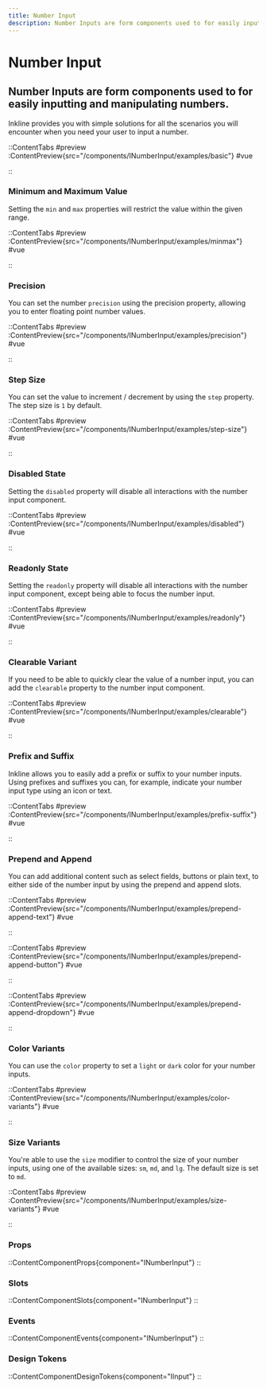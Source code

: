 ```yaml
---
title: Number Input
description: Number Inputs are form components used to for easily inputting and manipulating numbers.
---
```


# Number Input
## Number Inputs are form components used to for easily inputting and manipulating numbers.

Inkline provides you with simple solutions for all the scenarios you will encounter when you need your user to input a number.

::ContentTabs
#preview
:ContentPreview{src="/components/INumberInput/examples/basic"}
#vue
<!-- Autodocs{src="@inkline/inkline/components/INumberInput/examples/basic.vue" lang="vue"} -->
::

### Minimum and Maximum Value
Setting the `min` and `max` properties will restrict the value within the given range.

::ContentTabs
#preview
:ContentPreview{src="/components/INumberInput/examples/minmax"}
#vue
<!-- Autodocs{src="@inkline/inkline/components/INumberInput/examples/minmax.vue" lang="vue"} -->
::


### Precision
You can set the number `precision` using the precision property, allowing you to enter floating point number values.

::ContentTabs
#preview
:ContentPreview{src="/components/INumberInput/examples/precision"}
#vue
<!-- Autodocs{src="@inkline/inkline/components/INumberInput/examples/precision.vue" lang="vue"} -->
::


### Step Size
You can set the value to increment / decrement by using the `step` property. The step size is `1` by default.

::ContentTabs
#preview
:ContentPreview{src="/components/INumberInput/examples/step-size"}
#vue
<!-- Autodocs{src="@inkline/inkline/components/INumberInput/examples/step-size.vue" lang="vue"} -->
::


### Disabled State
Setting the `disabled` property will disable all interactions with the number input component.

::ContentTabs
#preview
:ContentPreview{src="/components/INumberInput/examples/disabled"}
#vue
<!-- Autodocs{src="@inkline/inkline/components/INumberInput/examples/disabled.vue" lang="vue"} -->
::


### Readonly State
Setting the `readonly` property will disable all interactions with the number input component, except being able to focus the number input.

::ContentTabs
#preview
:ContentPreview{src="/components/INumberInput/examples/readonly"}
#vue
<!-- Autodocs{src="@inkline/inkline/components/INumberInput/examples/readonly.vue" lang="vue"} -->
::


### Clearable Variant
If you need to be able to quickly clear the value of a number input, you can add the `clearable` property to the number input component.

::ContentTabs
#preview
:ContentPreview{src="/components/INumberInput/examples/clearable"}
#vue
<!-- Autodocs{src="@inkline/inkline/components/INumberInput/examples/clearable.vue" lang="vue"} -->
::


### Prefix and Suffix
Inkline allows you to easily add a prefix or suffix to your number inputs. Using prefixes and suffixes you can, for example, indicate your number input type using an icon or text. 

::ContentTabs
#preview
:ContentPreview{src="/components/INumberInput/examples/prefix-suffix"}
#vue
<!-- Autodocs{src="@inkline/inkline/components/INumberInput/examples/prefix-suffix.vue" lang="vue"} -->
::


### Prepend and Append
You can add additional content such as select fields, buttons or plain text, to either side of the number input by using the prepend and append slots.

::ContentTabs
#preview
:ContentPreview{src="/components/INumberInput/examples/prepend-append-text"}
#vue
<!-- Autodocs{src="@inkline/inkline/components/INumberInput/examples/prepend-append-text.vue" lang="vue"} -->
::

::ContentTabs
#preview
:ContentPreview{src="/components/INumberInput/examples/prepend-append-button"}
#vue
<!-- Autodocs{src="@inkline/inkline/components/INumberInput/examples/prepend-append-button.vue" lang="vue"} -->
::

::ContentTabs
#preview
:ContentPreview{src="/components/INumberInput/examples/prepend-append-dropdown"}
#vue
<!-- Autodocs{src="@inkline/inkline/components/INumberInput/examples/prepend-append-dropdown.vue" lang="vue"} -->
::


### Color Variants
You can use the `color` property to set a `light` or `dark` color for your number inputs.

::ContentTabs
#preview
:ContentPreview{src="/components/INumberInput/examples/color-variants"}
#vue
<!-- Autodocs{src="@inkline/inkline/components/INumberInput/examples/color-variants.vue" lang="vue"} -->
::


### Size Variants
You're able to use the `size` modifier to control the size of your number inputs, using one of the available sizes: `sm`, `md`, and `lg`. The default size is set to `md`.

::ContentTabs
#preview
:ContentPreview{src="/components/INumberInput/examples/size-variants"}
#vue
<!-- Autodocs{src="@inkline/inkline/components/INumberInput/examples/size-variants.vue" lang="vue"} -->
::


### Props
::ContentComponentProps{component="INumberInput"}
::

### Slots
::ContentComponentSlots{component="INumberInput"}
::

### Events
::ContentComponentEvents{component="INumberInput"}
::

### Design Tokens
::ContentComponentDesignTokens{component="IInput"}
::
